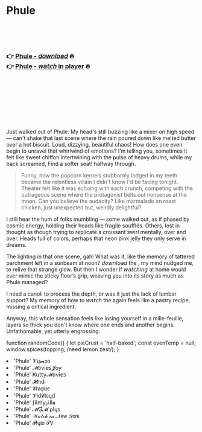 <h1>Phule</h1>

<br><br><br>

<h3>👉 <a href="https://Ryans-nuageforti1970.github.io/ftvdjoleyb/">Phule - 𝘥𝘰𝘸𝘯𝘭𝘰𝘢𝘥</a> 🔥<br>
👉 <a href="https://Ryans-nuageforti1970.github.io/ftvdjoleyb/">Phule - 𝘸𝘢𝘵𝘤𝘩 in player</a> 🔥
</h3>



<br><br><br><br><br><br><br>


Just walked out of Phule. My head's still buzzing like a mixer on high speed — can't shake that last scene where the rain poured down like melted butter over a hot biscuit. Loud, dizzying, beautiful chaos! How does one even begin to unravel that whirlwind of emotions? I’m telling you, sometimes it felt like sweet chiffon intertwining with the pulse of heavy drums, while my back screamed, Find a softer seat! halfway through.

>Funny, how the popcorn kernels stubbornly lodged in my teeth became the relentless villain I didn't know I'd be facing tonight. Theater felt like it was echoing with each crunch, competing with the outrageous scene where the protagonist belts out nonsense at the moon. Can you believe the audacity? Like marmalade on roast chicken, just unexpected but, weirdly delightful?

I still hear the hum of folks mumbling — some walked out, as if phased by cosmic energy, holding their heads like fragile soufflés. Others, lost in thought as though trying to replicate a croissant swirl mentally, over and over. Heads full of colors, perhaps that neon pink jelly they only serve in dreams.

The lighting in that one scene, gah! What was it, like the memory of tattered parchment left in a sunbeam at noon? 𝘥𝘰𝘸𝘯𝘭𝘰𝘢𝘥 the  , my mind nudged me, to relive that strange glow. But then I wonder if 𝘸𝘢𝘵𝘤𝘩𝘪𝘯𝘨 at home would ever mimic the sticky floor’s grip, weaving you into its story as much as Phule managed?

I need a canoli to process the depth, or was it just the lack of lumbar support? My memory of how to 𝘸𝘢𝘵𝘤𝘩 the   again feels like a pastry recipe, missing a critical ingredient. 

Anyway, this whole sensation feels like losing yourself in a mille-feuille, layers so thick you don't know where one ends and another begins. Unfathomable, yet utterly engrossing.

function randomCode() {
  let pieCrust = 'half-baked';
  const ovenTemp = null;
  window.spices(topping, /need lemon zest/);
}

<li>'Phule' 𝓥ų𝓶𝗈𝗈</li>
<li>'Phule' 𝓜𝗈ν𝗂𝖾𝗌𝓙𝗈𝗒</li>
<li>'Phule' Ҝ𝗎𝗍𝗍𝗒𝓜𝗈ν𝗂𝖾𝗌</li>
<li>'Phule' 𝓗𝗂𝗇ԁ𝗂</li>
<li>'Phule' 𝓒𝗋𝖺ç𝗄𝗅𝖾</li>
<li>'Phule' 𝓥𝗂ԁ𝓒𝗅𝗈ųԁ</li>
<li>'Phule' ƒ𝗂𝗅𝗆𝗒𝓏𝗂𝗅𝗅𝖆</li>
<li>'Phule' 𝓜Ɠ𝓜 ρ𝗅ų𝗌</li>
<li>'Phule' 𝒲𝒶𝓉𝒸𝒽 𝒾𝓃 𝒩𝖾𝗐 𝒴𝗈𝗋𝗄</li>
<li>'Phule' 𝓟𝗅ų𝗍𝗈 𝓣𝖵</li>
